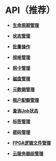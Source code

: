 # API（推荐）<a name="ZH-CN_TOPIC_0124385011"></a>

-   **[生命周期管理](生命周期管理.md)**  

-   **[状态管理](状态管理.md)**  

-   **[批量操作](批量操作.md)**  

-   **[规格管理](规格管理.md)**  

-   **[网卡管理](网卡管理.md)**  

-   **[磁盘管理](磁盘管理.md)**  

-   **[元数据管理](元数据管理.md)**  

-   **[租户配额管理](租户配额管理.md)**  

-   **[查询Job状态](查询Job状态.md)**  

-   **[标签管理](标签管理.md)**  

-   **[密码管理](密码管理.md)**  

-   **[FPGA逻辑文件管理](FPGA逻辑文件管理.md)**  

-   **[云服务器组管理](云服务器组管理.md)**  


